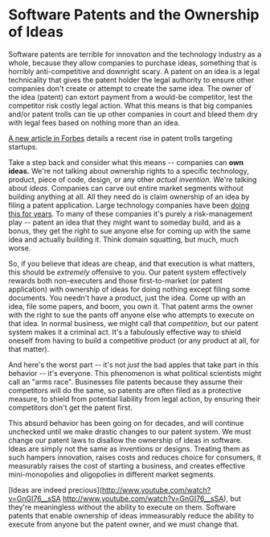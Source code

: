 # Software Patents and the Ownership of Ideas

Software patents are terrible for innovation and the technology industry as a whole, because
they allow companies to purchase ideas, something that is horribly anti-competitive and downright scary. A patent
on an idea is a legal technicality that gives the patent holder the legal authority to ensure
other companies don't create or attempt to create the same idea. The owner of the idea (patent)
can extort payment from a would-be competitor, lest the competitor risk costly legal action.
What this means is that big companies and/or patent trolls can tie up other companies in court 
and bleed them dry with legal fees based on nothing more than an idea. 

[A new article in Forbes](http://www.forbes.com/sites/ciocentral/2013/01/17/are-patent-trolls-now-zeroed-in-on-start-ups/)
details a recent rise in patent trolls targeting startups.

Take a step back and consider what this means -- companies can **own ideas.**
We're not talking about ownership rights to a specific technology, product, piece of code, design, or
any other *actual invention*. We're talking about *ideas*. Companies can carve out entire market
segments without building anything at all. All they need do is claim ownership of an idea by 
filing a patent application. Large technology companies have been [doing this for years](http://deoxy.org/swpc.htm).
To many of these companies it's purely a risk-management play -- patent an idea that they might want
to someday build, and as a bonus, they get the right to sue anyone else for coming up with the same idea and
actually building it. Think domain squatting, but much, much worse.

So, if you believe that ideas are cheap, and that execution is what matters, this should be *extremely*
offensive to you. Our patent system effectively rewards both non-executers and those first-to-market
(or patent application) with ownership of ideas for doing nothing except filing some documents. 
You needn't have a product, just the idea. Come up with an idea, file some papers, and boom, you 
own it. That patent arms the owner with the right to sue the pants off anyone else who attempts 
to execute on that idea. In normal business, we might call that *competition*, but our patent 
system makes it a criminal act. It's a fabulously effective way to shield oneself from having to 
build a competitive product (or any product at all, for that matter).

And here's the worst part -- it's not *just* the bad apples that take part in this behavior -- 
it's everyone. This phenomenon is what political scientists might call an "arms race". Businesses 
file patents because they assume their competitors will do the same, so patents are often 
filed as a protective measure, to shield from potential liability from legal action, by ensuring
their competitors don't get the patent first.

This absurd behavior has been going on for decades, and will continue unchecked until we
make drastic changes to our patent system. 
We must change our patent laws to disallow the ownership of ideas in software. Ideas are simply 
not the same as inventions or designs. Treating them as such hampers innovation, raises costs 
and reduces choice for consumers, it measurably raises the cost of starting a business, and 
creates effective mini-monopolies and oligopolies in different market segments.

[Ideas are indeed precious](http://www.youtube.com/watch?v=GnGI76__sSA
http://www.youtube.com/watch?v=GnGI76__sSA), but they're meaningless without the ability to execute 
on them. Software patents that enable ownership of ideas immeasurably reduce the ability to execute 
from anyone but the patent owner, and we must change that.


